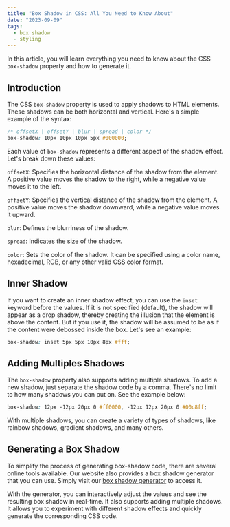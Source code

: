 ```yaml
---
title: "Box Shadow in CSS: All You Need to Know About"
date: "2023-09-09"
tags:
  - box shadow
  - styling
---
```


In this article, you will learn everything you need to know about the CSS `box-shadow` property and how to generate it.

<!-- end -->

## Introduction

The CSS `box-shadow` property is used to apply shadows to HTML elements. These shadows can be both horizontal and vertical. Here's a simple example of the syntax:

```css
/* offsetX | offsetY | blur | spread | color */
box-shadow: 10px 10px 10px 5px #000000;
```

Each value of `box-shadow` represents a different aspect of the shadow effect. Let's break down these values:

`offsetX`: Specifies the horizontal distance of the shadow from the element. A positive value moves the shadow to the right, while a negative value moves it to the left.

`offsetY`: Specifies the vertical distance of the shadow from the element. A positive value moves the shadow downward, while a negative value moves it upward.

`blur`: Defines the blurriness of the shadow.

`spread`: Indicates the size of the shadow.

`color`: Sets the color of the shadow. It can be specified using a color name, hexadecimal, RGB, or any other valid CSS color format.

## Inner Shadow

If you want to create an inner shadow effect, you can use the `inset` keyword before the values. If it is not specified (default), the shadow will appear as a drop shadow, thereby creating the illusion that the element is above the content. But if you use it, the shadow will be assumed to be as if the content were debossed inside the box. Let's see an example:

```css
box-shadow: inset 5px 5px 10px 8px #fff;
```

## Adding Multiples Shadows

The `box-shadow` property also supports adding multiple shadows. To add a new shadow, just separate the shadow code by a comma. There's no limit to how many shadows you can put on. See the example below:

```css
box-shadow: 12px -12px 20px 0 #ff0000, -12px 12px 20px 0 #00c8ff;
```

With multiple shadows, you can create a variety of types of shadows, like rainbow shadows, gradient shadows, and many others.

## Generating a Box Shadow

To simplify the process of generating box-shadow code, there are several online tools available. Our website also provides a box shadow generator that you can use. Simply visit our [box shadow generator](/box-shadow-generator/) to access it.

With the generator, you can interactively adjust the values and see the resulting box shadow in real-time. It also supports adding multiple shadows. It allows you to experiment with different shadow effects and quickly generate the corresponding CSS code.
